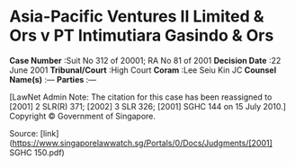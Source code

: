 # Asia-Pacific Ventures II Limited & Ors v PT Intimutiara Gasindo & Ors 



**Case Number** :Suit No 312 of 20001; RA No 81 of 2001 **Decision Date** :22 June 2001 **Tribunal/Court** :High Court **Coram** :Lee Seiu Kin JC **Counsel Name(s)** :— **Parties** :— 

[LawNet Admin Note: The citation for this case has been reassigned to <span class="citation">[2001] 2 SLR(R) 371</span>; <span class="citation">[2002] 3 SLR 326</span>; <span class="citation">[2001] SGHC 144</span> on 15 July 2010.] Copyright © Government of Singapore. 


Source: [link](https://www.singaporelawwatch.sg/Portals/0/Docs/Judgments/[2001] SGHC 150.pdf)
